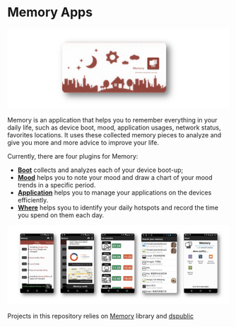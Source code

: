 # Memory Apps

![](.github/memory.png)

Memory is an application that helps you to remember everything in your daily life, such as device boot, mood, application usages, network status, favorites locations. It uses these collected memory pieces to analyze and give you more and more advice to improve your life.

Currently, there are four plugins for Memory:

- [**Boot**](./MemoryBoot) collects and analyzes each of your device boot-up;
- [**Mood**](./MemoryMood) helps you to note your mood and draw a chart of your mood trends in a specific period.
- [**Application**](./MemoryApplication) helps you to manage your applications on the devices efficiently.
- [**Where**](./MemoryWhere) helps syou to identify your daily hotspots and record the time you spend on them each day.

![](.github/ss_memory.png)

Projects in this repository relies on [Memory](https://github.com/dailystudio/memory) library and [dspublic](https://github.com/dailystudio/dspublic)
